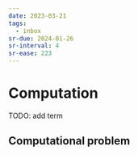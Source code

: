 ```yaml
---
date: 2023-03-21
tags:
  - inbox
sr-due: 2024-01-26
sr-interval: 4
sr-ease: 223
---
```


# Computation

TODO: add term

## Computational problem
